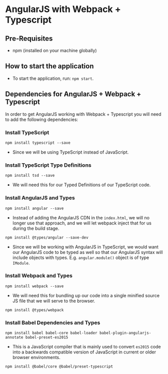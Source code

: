 # AngularJS with Webpack + Typescript

## Pre-Requisites
- npm (installed on your machine globally)

## How to start the application
- To start the application, run: `npm start`.

## Dependencies for AngularJS + Webpack + Typescript
In order to get AngularJS working with Webpack + Typescript you will need to add the following dependencies:

### Install TypeScript
`npm install typescript --save`
* Since we will be using TypeScript instead of JavaScript.

### Install TypeScript Type Definitions
`npm install tsd --save`
* We will need this for our Typed Definitions of our TypeScript code.

### Install AngularJS and Types
`npm install angular --save`
* Instead of adding the AngularJS CDN in the `index.html`, we will no longer use that approach, and we will let webpack inject that for us during the build stage.

`npm install @types/angular --save-dev`
* Since we will be working with AngularJS in TypeScript, we would want our AngularJS code to be typed as well
so that our AngularJS syntax will include objects with types. E.g. `angular.module()` object is of type `IModule`.

### Install Webpack and Types
`npm install webpack --save`
* We will need this for bundling up our code into a single minified source JS file that we will serve to the browser.

`npm install @types/webpack`

### Install Babel Dependencies and Types
`npm install babel babel-core babel-loader babel-plugin-angularjs-annotate babel-preset-es2015`
* This is a JavaScript compiler that is mainly used to convert `es2015` code into a backwards compatible
version of JavaScript in current or older browser environments.

`npm install @babel/core @babel/preset-typescript`